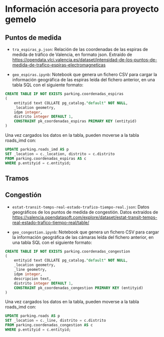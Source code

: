 # Información accesoria para proyecto gemelo

## Puntos de medida

- `tra_espiras_p.json`: Relación de las coordenadas de las espiras de medida de tráfico de Valencia, en formato json. Extraído de https://opendata.vlci.valencia.es/dataset/intensidad-de-los-puntos-de-medida-de-trafico-espiras-electromagneticas

- `geo_espiras.ipynb`: Notebook que genera un fichero CSV para cargar la información geográfica de las espiras leída del fichero anterior, en una tabla SQL con el siguiente formato:

```sql
CREATE TABLE IF NOT EXISTS parking.coordenadas_espiras
(
    entityid text COLLATE pg_catalog."default" NOT NULL,
    _location geometry,
    idpm integer,
    distrito integer DEFAULT 1,
    CONSTRAINT pk_coordenadas_espiras PRIMARY KEY (entityid)
)
```

Una vez cargados los datos en la tabla, pueden moverse a la tabla roads_imd con:

```sql
UPDATE parking.roads_imd AS p
SET _location = c._location, distrito = c.distrito
FROM parking.coordenadas_espiras AS c
WHERE p.entityid = c.entityid;
```

## Tramos

## Congestión

- `estat-transit-temps-real-estado-trafico-tiempo-real.json`: Datos geográficos de los puntos de medida de congestión. Datos extraídos de https://valencia.opendatasoft.com/explore/dataset/estat-transit-temps-real-estado-trafico-tiempo-real/table/

- `geo_congestion.ipynb`: Notebook que genera un fichero CSV para cargar la información geográfica de las cámaras leída del fichero anterior, en una tabla SQL con el siguiente formato:

```sql
CREATE TABLE IF NOT EXISTS parking.coordenadas_congestion
(
    entityid text COLLATE pg_catalog."default" NOT NULL,
    _location geometry,
    _line geometry,
    idpm integer,
    descripcion text,
    distrito integer DEFAULT 1,
    CONSTRAINT pk_coordenadas_congestion PRIMARY KEY (entityid)
)
```

Una vez cargados los datos en la tabla, pueden moverse a la tabla roads_imd con:

```sql
UPDATE parking.roads AS p
SET _location = c._line, distrito = c.distrito
FROM parking.coordenadas_congestion AS c
WHERE p.entityid = c.entityid;
```
